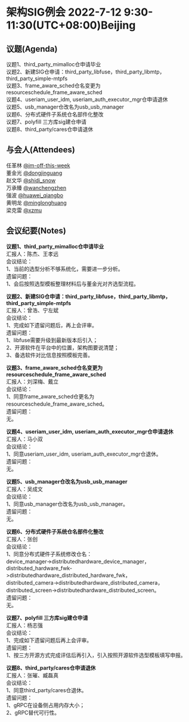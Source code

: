 # 架构SIG例会 2022-7-12 9:30-11:30(UTC+08:00)Beijing

## 议题(Agenda)

议题1、third_party_mimalloc仓申请毕业  
议题2、新建SIG仓申请：third_party_libfuse，third_party_libmtp，third_party_simple-mtpfs  
议题3、frame_aware_sched仓名变更为resourceschedule_frame_aware_sched  
议题4、useriam_user_idm, useriam_auth_executor_mgr仓申请退休  
议题5、usb_manager仓改名为usb_usb_manager  
议题6、分布式硬件子系统仓名部件化整改  
议题7、polyfill 三方库sig建仓申请  
议题8、third_party/cares仓申请退休  

## 与会人(Attendees)

任革林 [@im-off-this-week](https://gitee.com/im-off-this-week)  
董金光 [@dongjinguang](https://gitee.com/dongjinguang)  
赵文华 [@shidi_snow](https://gitee.com/shidi_snow)  
万承臻 [@wanchengzhen](https://gitee.com/wanchengzhen)  
强波   [@huawei_qiangbo](https://gitee.com/huawei_qiangbo)  
黄明龙 [@minglonghuang](https://gitee.com/minglonghuang)  
梁克雷 [@xzmu](https://gitee.com/xzmu)  

## 会议纪要(Notes)

**议题1、third_party_mimalloc仓申请毕业**  
汇报人：陈杰、王孝远  
会议结论：  
1、当前的选型分析不够系统化，需要进一步分析。  
遗留问题：  
1、会后按照选型模板整理材料后与董金光对齐选型流程。  

**议题2、新建SIG仓申请：third_party_libfuse，third_party_libmtp，third_party_simple-mtpfs**  
汇报人：曾浩、宁左斌  
会议结论：  
1、完成如下遗留问题后，再上会评审。  
遗留问题：  
1、libfuse需要升级到最新版本后引入；  
2、开源软件在平台中的位置，架构图要说清楚；  
3、备选软件对比信息按照模板完善。  

**议题3、frame_aware_sched仓名变更为resourceschedule_frame_aware_sched**  
汇报人：刘深梅、戴立  
会议结论：  
1、同意frame_aware_sched仓更名为resourceschedule_frame_aware_sched。  
遗留问题：  
无。  

**议题4、useriam_user_idm, useriam_auth_executor_mgr仓申请退休**  
汇报人：马小双  
会议结论：  
1、同意useriam_user_idm, useriam_auth_executor_mgr仓退休。  
遗留问题：  
无。  

**议题5、usb_manager仓改名为usb_usb_manager**  
汇报人：吴成文  
会议结论：  
1、同意usb_manager仓改名为usb_usb_manager。  
遗留问题：  
无。  

**议题6、分布式硬件子系统仓名部件化整改**  
汇报人：张创  
会议结论：  
1、同意分布式硬件子系统修改仓名：  
device_manager->distributedhardware_device_manager，  
distributed_hardware_fwk->distributedhardware_distributed_hardware_fwk，  
distributed_camera->distributedhardware_distributed_camera，  
distributed_screen->distributedhardware_distributed_screen。  
遗留问题：  
无。  

**议题7、polyfill 三方库sig建仓申请**  
汇报人：杨志强  
会议结论：  
1、完成如下遗留问题后再上会评审。  
遗留问题：  
1、按三方开源方式完成评估后再引入，引入按照开源软件选型模板填写申报。  

**议题8、third_party/cares仓申请退休**  
汇报人：张璀、臧磊真  
会议结论：  
1、同意third_party/cares仓退休。  
遗留问题：  
1、gRPC在设备侧占用内存大小；  
2、gRPC替代可行性。  
